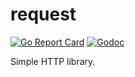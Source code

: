 # request

[![Go Report Card](https://goreportcard.com/badge/github.com/hoanhan101/request)](https://goreportcard.com/report/github.com/hoanhan101/request)
[![Godoc](https://godoc.org/github.com/hoanhan101/request?status.svg)](https://godoc.org/github.com/hoanhan101/request)

Simple HTTP library.
